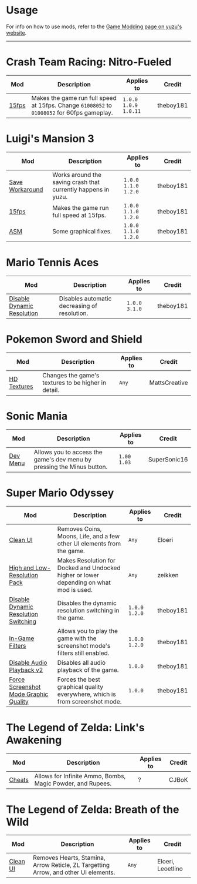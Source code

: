 # **Usage**
For info on how to use mods, refer to the [Game Modding page on yuzu's website](https://yuzu-emu.org/help/feature/game-modding/).

---

# Crash Team Racing: Nitro-Fueled
| Mod | Description | Applies to | Credit |
| --- | ----------- | ---------- | ------ |
|[15fps](https://cdn.discordapp.com/attachments/626274308494196737/662003166489083904/CTR_15FPS_MOD-V-1.0.0-1.0.9-1.0.11.zip) | Makes the game run full speed at 15fps. Change `61008052` to `01008052` for 60fps gameplay. | `1.0.0` `1.0.9` `1.0.11` | theboy181

# Luigi's Mansion 3
| Mod | Description | Applies to | Credit |
| --- | ----------- | ---------- | ------ |
| [Save Workaround](https://cdn.discordapp.com/attachments/495758692495523854/662057798309380122/LM3v1.2.0_SAVE_FIX.zip) | Works around the saving crash that currently happens in yuzu. | `1.0.0` `1.1.0` `1.2.0` | theboy181
| [15fps](https://cdn.discordapp.com/attachments/495758692495523854/662057801413296188/LM3v1.2.0_15FPS.zip) | Makes the game run full speed at 15fps. | `1.0.0` `1.1.0` `1.2.0` | theboy181
| [ASM](https://cdn.discordapp.com/attachments/495758692495523854/662057803690541100/LM3v1.2.0_ASM.zip) | Some graphical fixes. | `1.0.0` `1.1.0` `1.2.0` | theboy181

# Mario Tennis Aces
| Mod | Description | Applies to | Credit |
| --- | ----------- | ---------- | ------ |
| [Disable Dynamic Resolution](https://cdn.discordapp.com/attachments/495758692495523854/663259906559705098/Mario_Tennis_Dynamic_Resolution_Fix.zip) | Disables automatic decreasing of resolution. | `1.0.0` `3.1.0` | theboy181

# Pokemon Sword and Shield
| Mod | Description | Applies to | Credit |
| --- | ----------- | ---------- | ------ |
| [HD Textures](https://drive.google.com/file/d/1BQ5X0-o1cD3DNxIl8P5JIpbZInRq4zSy/view?usp=sharing) | Changes the game's textures to be higher in detail. | `Any` | MattsCreative

# Sonic Mania
| Mod | Description | Applies to | Credit |
| --- | ----------- | ---------- | ------ |
| [Dev Menu](https://cdn.discordapp.com/attachments/495758692495523854/664159694876835860/Sonic_Mania_Dev_Menu.zip) | Allows you to access the game's dev menu by pressing the Minus button. | `1.00` `1.03` | SuperSonic16

# Super Mario Odyssey
| Mod | Description | Applies to | Credit |
| --- | ----------- | ---------- | ------ |
| [Clean UI](https://gamebanana.com/guis/download/34208) | Removes Coins, Moons, Life, and a few other UI elements from the game. | `Any` | Eloeri
| [High and Low-Resolution Pack](https://gamebanana.com/gamefiles/download/10077) | Makes Resolution for Docked and Undocked higher or lower depending on what mod is used. | `Any` | zeikken
| [Disable Dynamic Resolution Switching](https://cdn.discordapp.com/attachments/495758692495523854/664152331331305504/Disable-Dynamic-Resolution-Switching.7z) | Disables the dynamic resolution switching in the game. | `1.0.0` `1.2.0` | theboy181
| [In-Game Filters](https://cdn.discordapp.com/attachments/495758692495523854/664152334007271432/In-Game-Filters.7z) | Allows you to play the game with the screenshot mode's filters still enabled. | `1.0.0` `1.2.0` | theboy181
| [Disable Audio Playback v2](https://cdn.discordapp.com/attachments/495758692495523854/665067251212222494/Remove-Audio-NEW.zip) | Disables all audio playback of the game. | `1.0.0` | theboy181
| [Force Screenshot Mode Graphic Quality](https://cdn.discordapp.com/attachments/495758692495523854/665373249781235712/GFX-QualityMode-3.zip) | Forces the best graphical quality everywhere, which is from screenshot mode. | `1.0.0` | theboy181


# The Legend of Zelda: Link's Awakening
| Mod | Description | Applies to | Credit |
| --- | ----------- | ---------- | ------ |
| [Cheats](https://cdn.discordapp.com/attachments/495758692495523854/661927483729379329/zla-cheats.zip) | Allows for Infinite Ammo, Bombs, Magic Powder, and Rupees. | ? | CJBoK

# The Legend of Zelda: Breath of the Wild
| Mod | Description | Applies to | Credit |
| --- | ----------- | ---------- | ------ |
| [Clean UI](https://gamebanana.com/guis/download/34141) | Removes Hearts, Stamina, Arrow Reticle, ZL Targetting Arrow, and other UI elements. | `Any` | Eloeri, Leoetlino